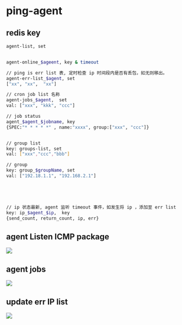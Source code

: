 # ping-agent

## redis key

```bash
agent-list, set


agent-online_$ageent, key & timeout

// ping is err list 表, 定时检查 ip 时间段内是否有丢包，如无则移出。
agent-err-list_$agent, set
["xx", "xx",  "xx"]

// cron job list 名称
agent-jobs_$agent,  set 
val: ["xxx", "kkk", "ccc"]

// job status
agent_$agent_$jobname, key
{SPEC:"* * * * *" , name:"xxxx", group:["xxx", "ccc"]}


// group list
key: groups-list, set
val: ["xxx","ccc","bbb"]

// group 
key: group_$groupName, set
val: ["192.18.1.1", "192.168.2.1"]





// ip 状态最新, agent 监听 timeout 事件，如发生将 ip ，添加至 err list
key: ip_$agent_$ip,  key
{send_count, return_count, ip, err}

```


## agent Listen ICMP package
[![](https://mermaid.ink/img/eyJjb2RlIjoiZ3JhcGggVERcbiAgICBBW0xpc3RlbiBJQ01QIFNlcnZlcl0gLS0-fGdldCBpY21wIHBhY2thZ2V8IEIocmVhZCBwYWNrYWdlIGpvYilcbiAgICBCIC0tPnxtZW1vcnkgbWFwfCBGW2dldCBpcCB0dGxdXG4gICAgQiAtLT58aXAgaGVhZHwgRFtzcmMgaXBdXG4gICAgQiAtLT58cGFja2FnZSBib2R5fCBFW1VuaXggdGltZXN0YW1wXVxuICAgIEQgLS0-fHJlZGlzIGtleXwgR1tyZWRpcy1zZXJ2ZXJdXG4gICAgRSAtLT58cmVkaXMgdmFyfCBHXG4gICAgRiAtLT58cmVkaXMgdHRsfCBHIiwibWVybWFpZCI6eyJ0aGVtZSI6ImRlZmF1bHQifSwidXBkYXRlRWRpdG9yIjpmYWxzZSwiYXV0b1N5bmMiOnRydWUsInVwZGF0ZURpYWdyYW0iOmZhbHNlfQ)](https://mermaid-js.github.io/mermaid-live-editor/edit/###eyJjb2RlIjoiZ3JhcGggVERcbiAgICBBW0VyciBJUCBMaXN0IEpvYiBdIC0tPiBCKENyZWF0ZSBJQ01QIFBhY2thZ2UpXG4gICAgQ1tkZWZpbml0ZSB0aW1lIElQIExpc3QgSm9iIDEwcyBdIC0tPiBCKENyZWF0ZSBJQ01QIFBhY2thZ2UpXG4gICAgRFtkZWZpbml0ZSB0aW1lIElQIExpc3QgSm9iIDYwcyBdIC0tPiBCKENyZWF0ZSBJQ01QIFBhY2thZ2UpXG4gICAgQiAtLT4gfGJvZHkgdW5pbnggdGltZXN0YW1wfEVbSUNNUCBQYWNrYWdlXVxuICAgIEUgLS0-IEZbYV1cblxuICAiLCJtZXJtYWlkIjoie1xuICBcInRoZW1lXCI6IFwiZGVmYXVsdFwiXG59IiwidXBkYXRlRWRpdG9yIjpmYWxzZSwiYXV0b1N5bmMiOnRydWUsInVwZGF0ZURpYWdyYW0iOmZhbHNlfQ)

## agent jobs
[![](https://mermaid.ink/img/eyJjb2RlIjoiZ3JhcGggVERcbiAgICBBW0VyciBJUCBMaXN0IEpvYiBdIC0tPiBCKENyZWF0ZSBJQ01QIFBhY2thZ2UpXG4gICAgQ1tkZWZpbml0ZSB0aW1lIElQIExpc3QgSm9iIDEwcyBdIC0tPiBCKENyZWF0ZSBJQ01QIFBhY2thZ2UpXG4gICAgRFtkZWZpbml0ZSB0aW1lIElQIExpc3QgSm9iIDYwcyBdIC0tPiBCKENyZWF0ZSBJQ01QIFBhY2thZ2UpXG4gICAgQiAtLT4gfGJvZHkgdW5pbnggdGltZXN0YW1wfEVbSUNNUCBQYWNrYWdlXVxuICAgIEUgLS0-IHxzZW5kfEZbVHJhZ2VudCBJUF1cblxuICAiLCJtZXJtYWlkIjp7InRoZW1lIjoiZGVmYXVsdCJ9LCJ1cGRhdGVFZGl0b3IiOmZhbHNlLCJhdXRvU3luYyI6dHJ1ZSwidXBkYXRlRGlhZ3JhbSI6ZmFsc2V9)](https://mermaid-js.github.io/mermaid-live-editor/edit/##eyJjb2RlIjoiZ3JhcGggVERcbiAgICBBW0VyciBJUCBMaXN0IEpvYiBdIC0tPiBCKENyZWF0ZSBJQ01QIFBhY2thZ2UpXG4gICAgQ1tkZWZpbml0ZSB0aW1lIElQIExpc3QgSm9iIDEwcyBdIC0tPiBCKENyZWF0ZSBJQ01QIFBhY2thZ2UpXG4gICAgRFtkZWZpbml0ZSB0aW1lIElQIExpc3QgSm9iIDYwcyBdIC0tPiBCKENyZWF0ZSBJQ01QIFBhY2thZ2UpXG4gICAgQiAtLT4gfGJvZHkgdW5pbnggdGltZXN0YW1wfEVbSUNNUCBQYWNrYWdlXVxuICAgIEUgLS0-IHxzZW5kfCBGW1RyYWdlbnQgSVBdXG5cbiAgIiwibWVybWFpZCI6IntcbiAgXCJ0aGVtZVwiOiBcImRlZmF1bHRcIlxufSIsInVwZGF0ZUVkaXRvciI6ZmFsc2UsImF1dG9TeW5jIjp0cnVlLCJ1cGRhdGVEaWFncmFtIjpmYWxzZX0)


## update err IP list
[![](https://mermaid.ink/img/eyJjb2RlIjoiZ3JhcGggVERcbiAgICBBW0xpc3RlbiBJQ01QIFNlcnZlcl0gLS0-fGdldCBpY21wIHBhY2thZ2V8IEIocmVhZCBwYWNrYWdlIGpvYilcbiAgICBCIC0tPnxtZW1vcnkgbWFwfCBGW2dldCBpcCB0dGxdXG4gICAgQiAtLT58aXAgaGVhZHwgRFtzcmMgaXBdXG4gICAgQiAtLT58cGFja2FnZSBib2R5fCBFW1VuaXggdGltZXN0YW1wXVxuICAgIEQgLS0-fHJlZGlzIGtleXwgR1tyZWRpcy1zZXJ2ZXJdXG4gICAgRSAtLT58cmVkaXMgdmFyfCBHXG4gICAgRiAtLT58cmVkaXMgdHRsfCBHIiwibWVybWFpZCI6eyJ0aGVtZSI6ImRlZmF1bHQifSwidXBkYXRlRWRpdG9yIjpmYWxzZSwiYXV0b1N5bmMiOnRydWUsInVwZGF0ZURpYWdyYW0iOmZhbHNlfQ)](https://mermaid-js.github.io/mermaid-live-editor/edit/###eyJjb2RlIjoiZ3JhcGggVERcbiAgICBBW0VyciBJUCBMaXN0IEpvYiBdIC0tPiBCKENyZWF0ZSBJQ01QIFBhY2thZ2UpXG4gICAgQ1tkZWZpbml0ZSB0aW1lIElQIExpc3QgSm9iIDEwcyBdIC0tPiBCKENyZWF0ZSBJQ01QIFBhY2thZ2UpXG4gICAgRFtkZWZpbml0ZSB0aW1lIElQIExpc3QgSm9iIDYwcyBdIC0tPiBCKENyZWF0ZSBJQ01QIFBhY2thZ2UpXG4gICAgQiAtLT4gfGJvZHkgdW5pbnggdGltZXN0YW1wfEVbSUNNUCBQYWNrYWdlXVxuICAgIEUgLS0-IEZbYV1cblxuICAiLCJtZXJtYWlkIjoie1xuICBcInRoZW1lXCI6IFwiZGVmYXVsdFwiXG59IiwidXBkYXRlRWRpdG9yIjpmYWxzZSwiYXV0b1N5bmMiOnRydWUsInVwZGF0ZURpYWdyYW0iOmZhbHNlfQ)